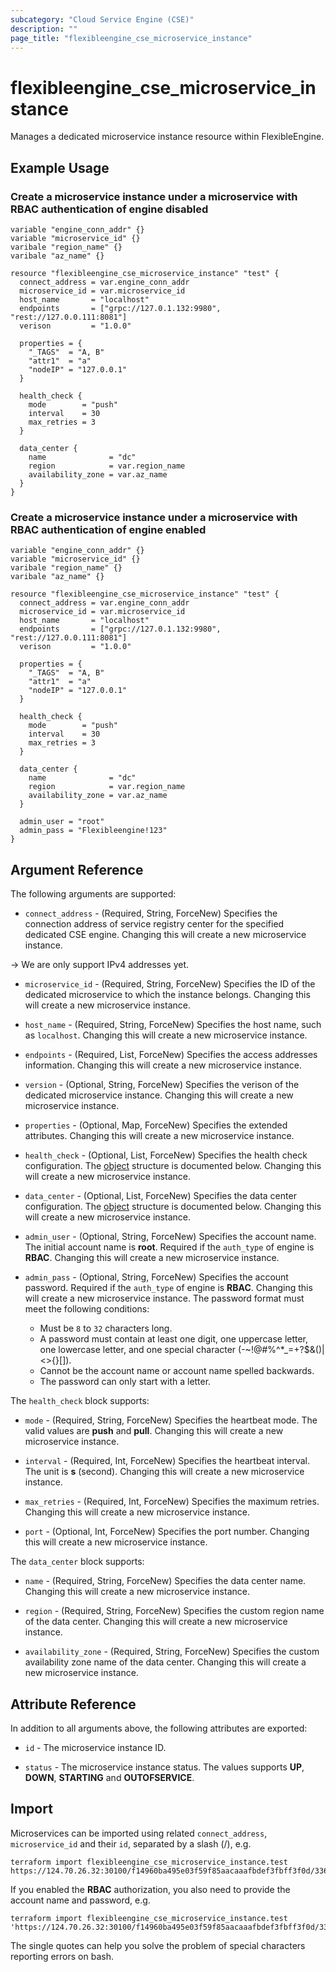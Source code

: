 ```yaml
---
subcategory: "Cloud Service Engine (CSE)"
description: ""
page_title: "flexibleengine_cse_microservice_instance"
---
```


# flexibleengine_cse_microservice_instance

Manages a dedicated microservice instance resource within FlexibleEngine.

## Example Usage

### Create a microservice instance under a microservice with RBAC authentication of engine disabled

```hcl
variable "engine_conn_addr" {}
variable "microservice_id" {}
varibale "region_name" {}
varibale "az_name" {}

resource "flexibleengine_cse_microservice_instance" "test" {
  connect_address = var.engine_conn_addr
  microservice_id = var.microservice_id
  host_name       = "localhost"
  endpoints       = ["grpc://127.0.1.132:9980", "rest://127.0.0.111:8081"]
  verison         = "1.0.0"

  properties = {
    "_TAGS"  = "A, B"
    "attr1"  = "a"
    "nodeIP" = "127.0.0.1"
  }

  health_check {
    mode        = "push"
    interval    = 30
    max_retries = 3
  }

  data_center {
    name              = "dc"
    region            = var.region_name
    availability_zone = var.az_name
  }
}
```

### Create a microservice instance under a microservice with RBAC authentication of engine enabled

```hcl
variable "engine_conn_addr" {}
variable "microservice_id" {}
varibale "region_name" {}
varibale "az_name" {}

resource "flexibleengine_cse_microservice_instance" "test" {
  connect_address = var.engine_conn_addr
  microservice_id = var.microservice_id
  host_name       = "localhost"
  endpoints       = ["grpc://127.0.1.132:9980", "rest://127.0.0.111:8081"]
  verison         = "1.0.0"

  properties = {
    "_TAGS"  = "A, B"
    "attr1"  = "a"
    "nodeIP" = "127.0.0.1"
  }

  health_check {
    mode        = "push"
    interval    = 30
    max_retries = 3
  }

  data_center {
    name              = "dc"
    region            = var.region_name
    availability_zone = var.az_name
  }

  admin_user = "root"
  admin_pass = "Flexibleengine!123"
}
```

## Argument Reference

The following arguments are supported:

* `connect_address` - (Required, String, ForceNew) Specifies the connection address of service registry center for the
  specified dedicated CSE engine. Changing this will create a new microservice instance.

-> We are only support IPv4 addresses yet.

* `microservice_id` - (Required, String, ForceNew) Specifies the ID of the dedicated microservice to which the instance
  belongs. Changing this will create a new microservice instance.

* `host_name` - (Required, String, ForceNew) Specifies the host name, such as `localhost`.
  Changing this will create a new microservice instance.

* `endpoints` - (Required, List, ForceNew) Specifies the access addresses information.
  Changing this will create a new microservice instance.

* `version` - (Optional, String, ForceNew) Specifies the verison of the dedicated microservice instance.
  Changing this will create a new microservice instance.

* `properties` - (Optional, Map, ForceNew) Specifies the extended attributes.
  Changing this will create a new microservice instance.

* `health_check` - (Optional, List, ForceNew) Specifies the health check configuration.
  The [object](#microservice_instance_health_check) structure is documented below.
  Changing this will create a new microservice instance.

* `data_center` - (Optional, List, ForceNew) Specifies the data center configuration.
  The [object](#microservice_instance_data_center) structure is documented below.
  Changing this will create a new microservice instance.

* `admin_user` - (Optional, String, ForceNew) Specifies the account name. The initial account name is **root**.
  Required if the `auth_type` of engine is **RBAC**. Changing this will create a new microservice instance.

* `admin_pass` - (Optional, String, ForceNew) Specifies the account password.
  Required if the `auth_type` of engine is **RBAC**. Changing this will create a new microservice instance.
  The password format must meet the following conditions:
  + Must be `8` to `32` characters long.
  + A password must contain at least one digit, one uppercase letter, one lowercase letter, and one special character
    (-~!@#%^*_=+?$&()|<>{}[]).
  + Cannot be the account name or account name spelled backwards.
  + The password can only start with a letter.

<a name="microservice_instance_health_check"></a>
The `health_check` block supports:

* `mode` - (Required, String, ForceNew) Specifies the heartbeat mode. The valid values are **push** and **pull**.
  Changing this will create a new microservice instance.

* `interval` - (Required, Int, ForceNew) Specifies the heartbeat interval. The unit is **s** (second).
  Changing this will create a new microservice instance.

* `max_retries` - (Required, Int, ForceNew) Specifies the maximum retries.
  Changing this will create a new microservice instance.

* `port` - (Optional, Int, ForceNew) Specifies the port number.
  Changing this will create a new microservice instance.

<a name="microservice_instance_data_center"></a>
The `data_center` block supports:

* `name` - (Required, String, ForceNew) Specifies the data center name.
  Changing this will create a new microservice instance.

* `region` - (Required, String, ForceNew) Specifies the custom region name of the data center.
  Changing this will create a new microservice instance.

* `availability_zone` - (Required, String, ForceNew) Specifies the custom availability zone name of the data center.
  Changing this will create a new microservice instance.

## Attribute Reference

In addition to all arguments above, the following attributes are exported:

* `id` - The microservice instance ID.

* `status` - The microservice instance status. The values supports **UP**, **DOWN**, **STARTING** and **OUTOFSERVICE**.

## Import

Microservices can be imported using related `connect_address`, `microservice_id` and their `id`, separated by a
slash (/), e.g.

```shell
terraform import flexibleengine_cse_microservice_instance.test https://124.70.26.32:30100/f14960ba495e03f59f85aacaaafbdef3fbff3f0d/336e7428dd9411eca913fa163e7364b7
```

If you enabled the **RBAC** authorization, you also need to provide the account name and password, e.g.

```shell
terraform import flexibleengine_cse_microservice_instance.test 'https://124.70.26.32:30100/f14960ba495e03f59f85aacaaafbdef3fbff3f0d/336e7428dd9411eca913fa163e7364b7/root/Test!123'
```

The single quotes can help you solve the problem of special characters reporting errors on bash.

